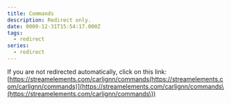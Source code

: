 ```yaml
---
title: Commands
description: Redirect only.
date: 0000-12-31T15:54:17.000Z
tags:
  - redirect
series:
  - redirect
---
```


If you are not redirected automatically, click on this link: [https://streamelements.com/carlignn/commands(https://streamelements.com/carlignn/commands)](https://streamelements.com/carlignn/commands\(https://streamelements.com/carlignn/commands\))
